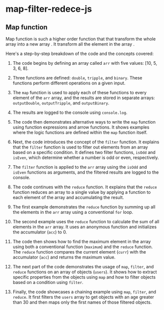 # map-filter-redece-js

## Map function 

Map function is such a higher order function that that transform the whole array into a new array .
It transform all the element in the array .



 Here's a step-by-step breakdown of the code and the concepts covered:

1. The code begins by defining an array called `arr` with five values: [10, 5, 3, 6, 8].

2. Three functions are defined: `double`, `tripple`, and `binary`. These functions perform different operations on a given input.

3. The `map` function is used to apply each of these functions to every element of the `arr` array, and the results are stored in separate arrays: `outputDouble`, `outputTripple`, and `outputBinary`.

4. The results are logged to the console using `console.log`.

5. The code then demonstrates alternative ways to write the `map` function using function expressions and arrow functions. It shows examples where the logic functions are defined within the `map` function itself.

6. Next, the code introduces the concept of the `filter` function. It explains that the `filter` function is used to filter out elements from an array based on a specific condition. It defines two filter functions, `isOdd` and `isEven`, which determine whether a number is odd or even, respectively.

7. The `filter` function is applied to the `arr` array using the `isOdd` and `isEven` functions as arguments, and the filtered results are logged to the console.

8. The code continues with the `reduce` function. It explains that the `reduce` function reduces an array to a single value by applying a function to each element of the array and accumulating the result.

9. The first example demonstrates the `reduce` function by summing up all the elements in the `arr` array using a conventional `for` loop.

10. The second example uses the `reduce` function to calculate the sum of all elements in the `arr` array. It uses an anonymous function and initializes the accumulator (`acc`) to 0.

11. The code then shows how to find the maximum element in the array using both a conventional function (`maximum`) and the `reduce` function. The `reduce` function compares the current element (`curr`) with the accumulator (`acc`) and returns the maximum value.

12. The next part of the code demonstrates the usage of `map`, `filter`, and `reduce` functions on an array of objects (`users`). It shows how to extract specific properties from the objects using `map` and how to filter objects based on a condition using `filter`.

13. Finally, the code showcases a chaining example using `map`, `filter`, and `reduce`. It first filters the `users` array to get objects with an age greater than 30 and then maps only the first names of those filtered objects.

